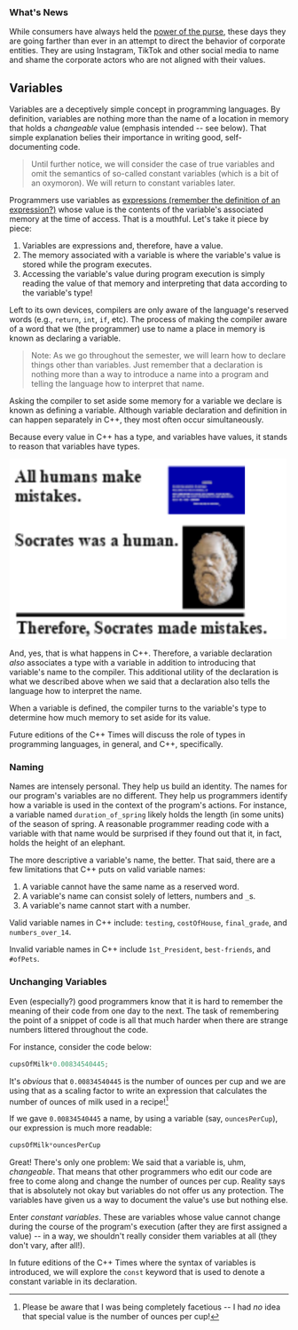 ### What's News

While consumers have always held the [power of the purse](https://en.wikipedia.org/wiki/Power_of_the_purse), these days they are going farther than ever in an attempt to direct the behavior of corporate entities. They are using Instagram, TikTok and other social media to name and shame the corporate actors who are not aligned with their values.

## Variables

Variables are a deceptively simple concept in programming languages. By definition, variables are nothing more than the name of a location in memory that holds a _changeable_ value (emphasis intended -- see below). That simple explanation belies their importance in writing good, self-documenting code.

> Until further notice, we will consider the case of true variables and omit the semantics of so-called constant variables (which is a bit of an oxymoron). We will return to constant variables later.

Programmers use variables as [expressions (remember the definition of an expression?)](./expressions-types.md) whose value is the contents of the variable's associated memory at the time of access. That is a mouthful. Let's take it piece by piece:

1. Variables are expressions and, therefore, have a value.
2. The memory associated with a variable is where the variable's value is stored while the program executes.
3. Accessing the variable's value during program execution is simply reading the value of that memory and interpreting that data according to the variable's type!

Left to its own devices, compilers are only aware of the language's reserved words (e.g., `return`, `int`, `if`, etc). The process of making the compiler aware of a word that we (the programmer) use to name a place in memory is known as declaring a variable.

> Note: As we go throughout the semester, we will learn how to declare things other than variables. Just remember that a declaration is nothing more than a way to introduce a name into a program and telling the language how to interpret that name.

Asking the compiler to set aside some memory for a variable we declare is known as defining a variable. Although variable declaration and definition in can happen separately in C++, they most often occur simultaneously.

Because every value in C++ has a type, and variables have values, it stands to reason that variables have types.

![](./graphics/syllogism.png)

And, yes, that is what happens in C++. Therefore, a variable declaration _also_ associates a type with a variable in addition to introducing that variable's name to the compiler. This additional utility of the declaration is what we described above when we said that a declaration also tells the language how to interpret the name.

When a variable is defined, the compiler turns to the variable's type to determine how much memory to set aside for its value.

Future editions of the C++ Times will discuss the role of types in programming languages, in general, and C++, specifically.

### Naming

Names are intensely personal. They help us build an identity. The names for our program's variables are no different. They help us programmers identify how a variable is used in the context of the program's actions. For instance, a variable named `duration_of_spring` likely holds the length (in some units) of the season of spring. A reasonable programmer reading code with a variable with that name would be surprised if they found out that it, in fact, holds the height of an elephant.

The more descriptive a variable's name, the better. That said, there are a few limitations that C++ puts on valid variable names:

1. A variable cannot have the same name as a reserved word.
2. A variable's name can consist solely of letters, numbers and `_`s.
3. A variable's name cannot start with a number.

Valid variable names in C++ include: `testing`, `costOfHouse`, `final_grade`, and `numbers_over_14`.

Invalid variable names in C++ include `1st_President`, `best-friends`, and `#ofPets`.

### Unchanging Variables

Even (especially?) good programmers know that it is hard to remember the meaning of their code from one day to the next. The task of remembering the point of a snippet of code is all that much harder when there are strange numbers littered throughout the code. 

For instance, consider the code below:

```C++
cupsOfMilk*0.00834540445;
```

It's _obvious_ that `0.00834540445` is the number of ounces per cup and we are using that as a scaling factor to write an expression that calculates the number of ounces of milk used in a recipe![^1]

[^1]: Please be aware that I was being completely facetious -- I had _no_ idea that special value is the number of ounces per cup!

If we gave `0.00834540445` a name, by using a variable (say, `ouncesPerCup`), our expression is much more readable:


```C++
cupsOfMilk*ouncesPerCup
```

Great! There's only one problem: We said that a variable is, uhm, _changeable_. That means that other programmers who edit our code are free to come along and change the number of ounces per cup. Reality says that is absolutely not okay but variables do not offer us any protection. The variables have given us a way to document the value's use but nothing else.

Enter _constant variables_. These are variables whose value cannot change during the course of the program's execution (after they are first assigned a value) -- in a way, we shouldn't really consider them variables at all (they don't vary, after all!). 

In future editions of the C++ Times where the syntax of variables is introduced, we will explore the `const` keyword that is used to denote a constant variable in its declaration.